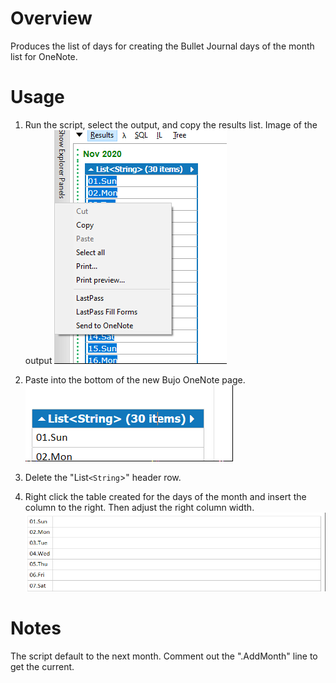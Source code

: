 # Overview
Produces the list of days for creating the Bullet Journal days of the month list for OneNote.

# Usage
1. Run the script, select the output, and copy the results list.
Image of the output
![](2020-10-24-12-14-12.png)

1. Paste into the bottom of the new Bujo OneNote page.
![](2020-10-24-12-13-25.png)

1. Delete the "List`<String`>" header row. 

1. Right click the table created for the days of the month and insert the column to the right. Then adjust the right column width.
![](2020-10-24-12-12-15.png)

# Notes
The script default to the next month.  Comment out the ".AddMonth" line to get the current.